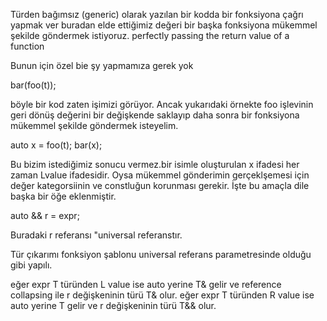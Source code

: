 Türden bağımsız (generic) olarak yazılan bir kodda bir fonksiyona çağrı yapmak ver buradan elde ettiğimiz değeri bir başka fonksiyona mükemmel şekilde göndermek istiyoruz. 
perfectly passing the return value of a function

 Bunun için özel bie şy yapmamıza gerek yok

bar(foo(t));

böyle bir kod zaten işimizi görüyor. Ancak yukarıdaki örnekte foo işlevinin geri dönüş değerini bir değişkende saklayıp daha sonra bir fonksiyona mükemmel şekilde göndermek isteyelim.

auto x = foo(t);
bar(x);

Bu bizim istediğimiz sonucu vermez.bir isimle oluşturulan x ifadesi her zaman Lvalue ifadesidir. Oysa mükemmel gönderimin gerçeklşemesi için değer kategorsiinin ve constluğun korunması gerekir.
İşte bu amaçla dile başka bir öğe eklenmiştir.

auto && r = expr;

Buradaki r referansı "universal referanstır.

Tür çıkarımı fonksiyon şablonu universal referans parametresinde olduğu gibi yapılı.

eğer expr T türünden L value ise auto yerine T& gelir ve reference collapsing ile r değişkeninin türü T& olur. 
eğer expr T türünden R value ise auto yerine T gelir ve r değişkeninin türü T&& olur. 



